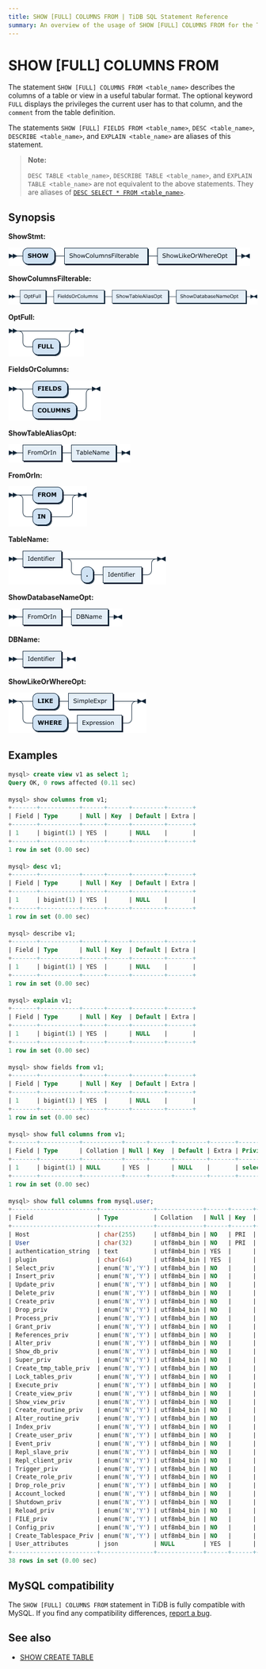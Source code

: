 ```yaml
---
title: SHOW [FULL] COLUMNS FROM | TiDB SQL Statement Reference
summary: An overview of the usage of SHOW [FULL] COLUMNS FROM for the TiDB database.
---
```


# SHOW [FULL] COLUMNS FROM

The statement `SHOW [FULL] COLUMNS FROM <table_name>` describes the columns of a table or view in a useful tabular format. The optional keyword `FULL` displays the privileges the current user has to that column, and the `comment` from the table definition.

The statements `SHOW [FULL] FIELDS FROM <table_name>`, `DESC <table_name>`, `DESCRIBE <table_name>`, and `EXPLAIN <table_name>` are aliases of this statement.

> **Note:**
>
> `DESC TABLE <table_name>`, `DESCRIBE TABLE <table_name>`, and `EXPLAIN TABLE <table_name>` are not equivalent to the above statements. They are aliases of [`DESC SELECT * FROM <table_name>`](/sql-statements/sql-statement-explain.md).

## Synopsis

**ShowStmt:**

![ShowStmt](/media/sqlgram/ShowStmt.png)

**ShowColumnsFilterable:**

![ShowColumnsFilterable](/media/sqlgram/ShowColumnsFilterable.png)

**OptFull:**

![OptFull](/media/sqlgram/OptFull.png)

**FieldsOrColumns:**

![FieldsOrColumns](/media/sqlgram/FieldsOrColumns.png)

**ShowTableAliasOpt:**

![ShowTableAliasOpt](/media/sqlgram/ShowTableAliasOpt.png)

**FromOrIn:**

![FromOrIn](/media/sqlgram/FromOrIn.png)

**TableName:**

![TableName](/media/sqlgram/TableName.png)

**ShowDatabaseNameOpt:**

![ShowDatabaseNameOpt](/media/sqlgram/ShowDatabaseNameOpt.png)

**DBName:**

![DBName](/media/sqlgram/DBName.png)

**ShowLikeOrWhereOpt:**

![ShowLikeOrWhereOpt](/media/sqlgram/ShowLikeOrWhereOpt.png)

## Examples

```sql
mysql> create view v1 as select 1;
Query OK, 0 rows affected (0.11 sec)

mysql> show columns from v1;
+-------+-----------+------+------+---------+-------+
| Field | Type      | Null | Key  | Default | Extra |
+-------+-----------+------+------+---------+-------+
| 1     | bigint(1) | YES  |      | NULL    |       |
+-------+-----------+------+------+---------+-------+
1 row in set (0.00 sec)

mysql> desc v1;
+-------+-----------+------+------+---------+-------+
| Field | Type      | Null | Key  | Default | Extra |
+-------+-----------+------+------+---------+-------+
| 1     | bigint(1) | YES  |      | NULL    |       |
+-------+-----------+------+------+---------+-------+
1 row in set (0.00 sec)

mysql> describe v1;
+-------+-----------+------+------+---------+-------+
| Field | Type      | Null | Key  | Default | Extra |
+-------+-----------+------+------+---------+-------+
| 1     | bigint(1) | YES  |      | NULL    |       |
+-------+-----------+------+------+---------+-------+
1 row in set (0.00 sec)

mysql> explain v1;
+-------+-----------+------+------+---------+-------+
| Field | Type      | Null | Key  | Default | Extra |
+-------+-----------+------+------+---------+-------+
| 1     | bigint(1) | YES  |      | NULL    |       |
+-------+-----------+------+------+---------+-------+
1 row in set (0.00 sec)

mysql> show fields from v1;
+-------+-----------+------+------+---------+-------+
| Field | Type      | Null | Key  | Default | Extra |
+-------+-----------+------+------+---------+-------+
| 1     | bigint(1) | YES  |      | NULL    |       |
+-------+-----------+------+------+---------+-------+
1 row in set (0.00 sec)

mysql> show full columns from v1;
+-------+-----------+-----------+------+------+---------+-------+---------------------------------+---------+
| Field | Type      | Collation | Null | Key  | Default | Extra | Privileges                      | Comment |
+-------+-----------+-----------+------+------+---------+-------+---------------------------------+---------+
| 1     | bigint(1) | NULL      | YES  |      | NULL    |       | select,insert,update,references |         |
+-------+-----------+-----------+------+------+---------+-------+---------------------------------+---------+
1 row in set (0.00 sec)

mysql> show full columns from mysql.user;
+------------------------+---------------+-------------+------+------+---------+-------+---------------------------------+---------+
| Field                  | Type          | Collation   | Null | Key  | Default | Extra | Privileges                      | Comment |
+------------------------+---------------+-------------+------+------+---------+-------+---------------------------------+---------+
| Host                   | char(255)     | utf8mb4_bin | NO   | PRI  | NULL    |       | select,insert,update,references |         |
| User                   | char(32)      | utf8mb4_bin | NO   | PRI  | NULL    |       | select,insert,update,references |         |
| authentication_string  | text          | utf8mb4_bin | YES  |      | NULL    |       | select,insert,update,references |         |
| plugin                 | char(64)      | utf8mb4_bin | YES  |      | NULL    |       | select,insert,update,references |         |
| Select_priv            | enum('N','Y') | utf8mb4_bin | NO   |      | N       |       | select,insert,update,references |         |
| Insert_priv            | enum('N','Y') | utf8mb4_bin | NO   |      | N       |       | select,insert,update,references |         |
| Update_priv            | enum('N','Y') | utf8mb4_bin | NO   |      | N       |       | select,insert,update,references |         |
| Delete_priv            | enum('N','Y') | utf8mb4_bin | NO   |      | N       |       | select,insert,update,references |         |
| Create_priv            | enum('N','Y') | utf8mb4_bin | NO   |      | N       |       | select,insert,update,references |         |
| Drop_priv              | enum('N','Y') | utf8mb4_bin | NO   |      | N       |       | select,insert,update,references |         |
| Process_priv           | enum('N','Y') | utf8mb4_bin | NO   |      | N       |       | select,insert,update,references |         |
| Grant_priv             | enum('N','Y') | utf8mb4_bin | NO   |      | N       |       | select,insert,update,references |         |
| References_priv        | enum('N','Y') | utf8mb4_bin | NO   |      | N       |       | select,insert,update,references |         |
| Alter_priv             | enum('N','Y') | utf8mb4_bin | NO   |      | N       |       | select,insert,update,references |         |
| Show_db_priv           | enum('N','Y') | utf8mb4_bin | NO   |      | N       |       | select,insert,update,references |         |
| Super_priv             | enum('N','Y') | utf8mb4_bin | NO   |      | N       |       | select,insert,update,references |         |
| Create_tmp_table_priv  | enum('N','Y') | utf8mb4_bin | NO   |      | N       |       | select,insert,update,references |         |
| Lock_tables_priv       | enum('N','Y') | utf8mb4_bin | NO   |      | N       |       | select,insert,update,references |         |
| Execute_priv           | enum('N','Y') | utf8mb4_bin | NO   |      | N       |       | select,insert,update,references |         |
| Create_view_priv       | enum('N','Y') | utf8mb4_bin | NO   |      | N       |       | select,insert,update,references |         |
| Show_view_priv         | enum('N','Y') | utf8mb4_bin | NO   |      | N       |       | select,insert,update,references |         |
| Create_routine_priv    | enum('N','Y') | utf8mb4_bin | NO   |      | N       |       | select,insert,update,references |         |
| Alter_routine_priv     | enum('N','Y') | utf8mb4_bin | NO   |      | N       |       | select,insert,update,references |         |
| Index_priv             | enum('N','Y') | utf8mb4_bin | NO   |      | N       |       | select,insert,update,references |         |
| Create_user_priv       | enum('N','Y') | utf8mb4_bin | NO   |      | N       |       | select,insert,update,references |         |
| Event_priv             | enum('N','Y') | utf8mb4_bin | NO   |      | N       |       | select,insert,update,references |         |
| Repl_slave_priv        | enum('N','Y') | utf8mb4_bin | NO   |      | N       |       | select,insert,update,references |         |
| Repl_client_priv       | enum('N','Y') | utf8mb4_bin | NO   |      | N       |       | select,insert,update,references |         |
| Trigger_priv           | enum('N','Y') | utf8mb4_bin | NO   |      | N       |       | select,insert,update,references |         |
| Create_role_priv       | enum('N','Y') | utf8mb4_bin | NO   |      | N       |       | select,insert,update,references |         |
| Drop_role_priv         | enum('N','Y') | utf8mb4_bin | NO   |      | N       |       | select,insert,update,references |         |
| Account_locked         | enum('N','Y') | utf8mb4_bin | NO   |      | N       |       | select,insert,update,references |         |
| Shutdown_priv          | enum('N','Y') | utf8mb4_bin | NO   |      | N       |       | select,insert,update,references |         |
| Reload_priv            | enum('N','Y') | utf8mb4_bin | NO   |      | N       |       | select,insert,update,references |         |
| FILE_priv              | enum('N','Y') | utf8mb4_bin | NO   |      | N       |       | select,insert,update,references |         |
| Config_priv            | enum('N','Y') | utf8mb4_bin | NO   |      | N       |       | select,insert,update,references |         |
| Create_Tablespace_Priv | enum('N','Y') | utf8mb4_bin | NO   |      | N       |       | select,insert,update,references |         |
| User_attributes        | json          | NULL        | YES  |      | NULL    |       | select,insert,update,references |         |
+------------------------+---------------+-------------+------+------+---------+-------+---------------------------------+---------+
38 rows in set (0.00 sec)
```

## MySQL compatibility

The `SHOW [FULL] COLUMNS FROM` statement in TiDB is fully compatible with MySQL. If you find any compatibility differences, [report a bug](/support.md).

## See also

* [SHOW CREATE TABLE](/sql-statements/sql-statement-show-create-table.md)

